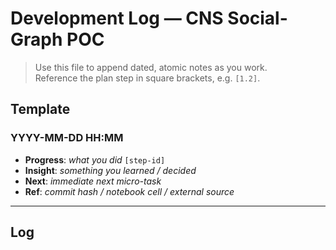 # Development Log — CNS Social-Graph POC

> Use this file to append dated, atomic notes as you work.  
> Reference the plan step in square brackets, e.g. `[1.2]`.

## Template

### YYYY-MM-DD  HH:MM
* **Progress**: _what you did_ `[step-id]`
* **Insight**: _something you learned / decided_
* **Next**: _immediate next micro-task_
* **Ref**: _commit hash / notebook cell / external source_

---

## Log
<!-- Start logging below this line -->
